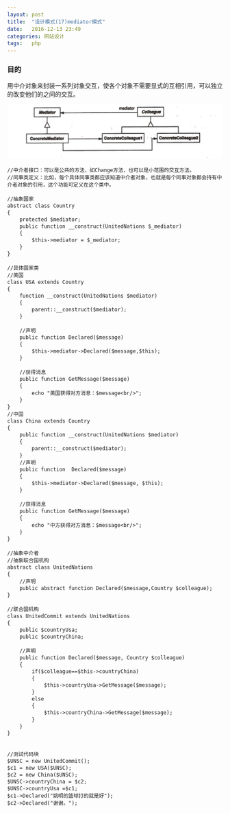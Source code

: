 ```yaml
---
layout: post
title:  "设计模式(17)mediator模式"
date:   2016-12-13 23:49
categories: 网站设计
tags:   php
---
```


### 目的

用中介对象来封装一系列对象交互，使各个对象不需要显式的互相引用，可以独立的改变他们的之间的交互。


![mediator](/images/design_patterns/mediator.png)


    //中介者接口：可以是公共的方法，如Change方法，也可以是小范围的交互方法。  
    //同事类定义：比如，每个具体同事类都应该知道中介者对象，也就是每个同事对象都会持有中介者对象的引用，这个功能可定义在这个类中。  
      
    //抽象国家  
    abstract class Country  
    {  
        protected $mediator;  
        public function __construct(UnitedNations $_mediator)  
        {  
            $this->mediator = $_mediator;  
        }  
    }  
      
    //具体国家类  
    //美国  
    class USA extends Country  
    {  
        function __construct(UnitedNations $mediator)  
        {  
            parent::__construct($mediator);  
        }  
      
        //声明  
        public function Declared($message)  
        {  
            $this->mediator->Declared($message,$this);  
        }  
      
        //获得消息  
        public function GetMessage($message)  
        {  
            echo "美国获得对方消息：$message<br/>";  
        }  
    }  
    //中国  
    class China extends Country  
    {  
        public function __construct(UnitedNations $mediator)  
        {  
            parent::__construct($mediator);  
        }  
        //声明  
        public function  Declared($message)  
        {  
            $this->mediator->Declared($message, $this);  
        }  
      
        //获得消息  
        public function GetMessage($message)  
        {  
            echo "中方获得对方消息：$message<br/>";  
        }  
    }  
      
    //抽象中介者  
    //抽象联合国机构  
    abstract class UnitedNations  
    {  
        //声明  
        public abstract function Declared($message,Country $colleague);  
    }  
      
    //联合国机构  
    class UnitedCommit extends UnitedNations  
    {  
        public $countryUsa;  
        public $countryChina;  
      
        //声明  
        public function Declared($message, Country $colleague)  
        {  
            if($colleague==$this->countryChina)  
            {  
                $this->countryUsa->GetMessage($message);  
            }  
            else  
            {  
                $this->countryChina->GetMessage($message);  
            }  
        }  
    }  


    //测试代码块  
    $UNSC = new UnitedCommit();  
    $c1 = new USA($UNSC);  
    $c2 = new China($UNSC);  
    $UNSC->countryChina = $c2;  
    $UNSC->countryUsa =$c1;  
    $c1->Declared("姚明的篮球打的就是好");  
    $c2->Declared("谢谢。");  




